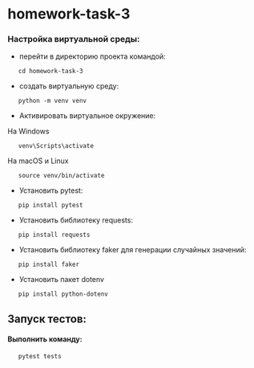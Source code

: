 # homework-task-3

### Настройка виртуальной среды:
- перейти в директорию проекта командой:
```shell
   cd homework-task-3
```
- создать виртуальную среду:
```shell
   python -m venv venv
```
- Активировать виртуальное окружение:

На Windows
```shell
   venv\Scripts\activate
```
На macOS и Linux
```shell
   source venv/bin/activate
```
- Установить pytest:
```shell
   pip install pytest
```
- Установить библиотеку requests:
```shell
   pip install requests
```
- Установить библиотеку faker для генерации случайных значений:
```shell
   pip install faker
```
- Установить пакет dotenv
```shell
   pip install python-dotenv
```

## Запуск тестов:
#### Выполнить команду:
```shell
   pytest tests
```